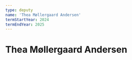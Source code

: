 ```yaml
---
type: deputy
name: 'Thea Møllergaard Andersen'
termStartYear: 2024
termEndYear: 2025
---
```


# Thea Møllergaard Andersen
